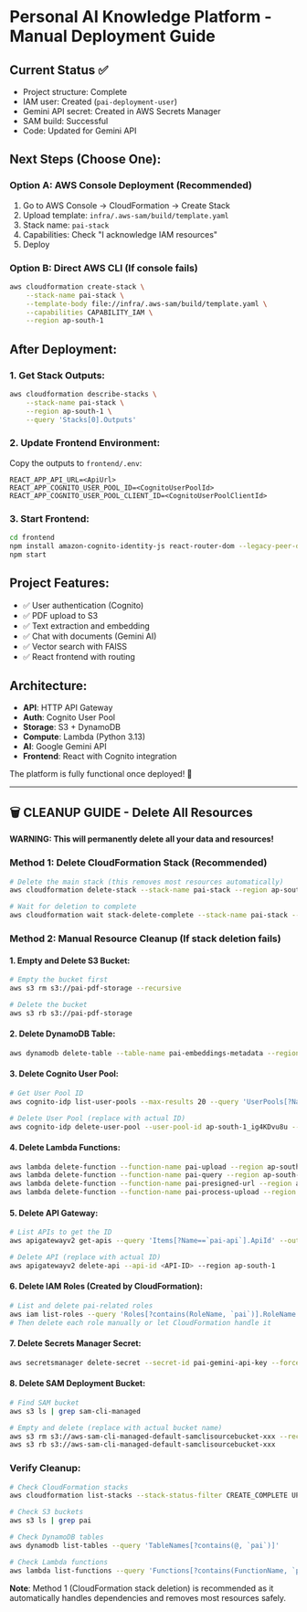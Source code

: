 # Personal AI Knowledge Platform - Manual Deployment Guide

## Current Status ✅
- Project structure: Complete
- IAM user: Created (`pai-deployment-user`)  
- Gemini API secret: Created in AWS Secrets Manager
- SAM build: Successful
- Code: Updated for Gemini API

## Next Steps (Choose One):

### Option A: AWS Console Deployment (Recommended)
1. Go to AWS Console → CloudFormation → Create Stack
2. Upload template: `infra/.aws-sam/build/template.yaml`
3. Stack name: `pai-stack`
4. Capabilities: Check "I acknowledge IAM resources"
5. Deploy

### Option B: Direct AWS CLI (If console fails)
```bash
aws cloudformation create-stack \
    --stack-name pai-stack \
    --template-body file://infra/.aws-sam/build/template.yaml \
    --capabilities CAPABILITY_IAM \
    --region ap-south-1
```

## After Deployment:

### 1. Get Stack Outputs:
```bash
aws cloudformation describe-stacks \
    --stack-name pai-stack \
    --region ap-south-1 \
    --query 'Stacks[0].Outputs'
```

### 2. Update Frontend Environment:
Copy the outputs to `frontend/.env`:
```
REACT_APP_API_URL=<ApiUrl>
REACT_APP_COGNITO_USER_POOL_ID=<CognitoUserPoolId>  
REACT_APP_COGNITO_USER_POOL_CLIENT_ID=<CognitoUserPoolClientId>
```

### 3. Start Frontend:
```bash
cd frontend
npm install amazon-cognito-identity-js react-router-dom --legacy-peer-deps
npm start
```

## Project Features:
- ✅ User authentication (Cognito)
- ✅ PDF upload to S3  
- ✅ Text extraction and embedding
- ✅ Chat with documents (Gemini AI)
- ✅ Vector search with FAISS
- ✅ React frontend with routing

## Architecture:
- **API**: HTTP API Gateway  
- **Auth**: Cognito User Pool
- **Storage**: S3 + DynamoDB
- **Compute**: Lambda (Python 3.13)
- **AI**: Google Gemini API
- **Frontend**: React with Cognito integration

The platform is fully functional once deployed! 🚀

---

## 🗑️ CLEANUP GUIDE - Delete All Resources

**WARNING: This will permanently delete all your data and resources!**

### Method 1: Delete CloudFormation Stack (Recommended)
```bash
# Delete the main stack (this removes most resources automatically)
aws cloudformation delete-stack --stack-name pai-stack --region ap-south-1

# Wait for deletion to complete
aws cloudformation wait stack-delete-complete --stack-name pai-stack --region ap-south-1
```

### Method 2: Manual Resource Cleanup (If stack deletion fails)

#### 1. Empty and Delete S3 Bucket:
```bash
# Empty the bucket first
aws s3 rm s3://pai-pdf-storage --recursive

# Delete the bucket
aws s3 rb s3://pai-pdf-storage
```

#### 2. Delete DynamoDB Table:
```bash
aws dynamodb delete-table --table-name pai-embeddings-metadata --region ap-south-1
```

#### 3. Delete Cognito User Pool:
```bash
# Get User Pool ID
aws cognito-idp list-user-pools --max-results 20 --query 'UserPools[?Name==`pai-user-pool`].Id' --output text

# Delete User Pool (replace with actual ID)
aws cognito-idp delete-user-pool --user-pool-id ap-south-1_ig4KDvu8u --region ap-south-1
```

#### 4. Delete Lambda Functions:
```bash
aws lambda delete-function --function-name pai-upload --region ap-south-1
aws lambda delete-function --function-name pai-query --region ap-south-1
aws lambda delete-function --function-name pai-presigned-url --region ap-south-1
aws lambda delete-function --function-name pai-process-upload --region ap-south-1
```

#### 5. Delete API Gateway:
```bash
# List APIs to get the ID
aws apigatewayv2 get-apis --query 'Items[?Name==`pai-api`].ApiId' --output text

# Delete API (replace with actual ID)
aws apigatewayv2 delete-api --api-id <API-ID> --region ap-south-1
```

#### 6. Delete IAM Roles (Created by CloudFormation):
```bash
# List and delete pai-related roles
aws iam list-roles --query 'Roles[?contains(RoleName, `pai`)].RoleName' --output text
# Then delete each role manually or let CloudFormation handle it
```

#### 7. Delete Secrets Manager Secret:
```bash
aws secretsmanager delete-secret --secret-id pai-gemini-api-key --force-delete-without-recovery --region ap-south-1
```

#### 8. Delete SAM Deployment Bucket:
```bash
# Find SAM bucket
aws s3 ls | grep sam-cli-managed

# Empty and delete (replace with actual bucket name)
aws s3 rm s3://aws-sam-cli-managed-default-samclisourcebucket-xxx --recursive
aws s3 rb s3://aws-sam-cli-managed-default-samclisourcebucket-xxx
```

### Verify Cleanup:
```bash
# Check CloudFormation stacks
aws cloudformation list-stacks --stack-status-filter CREATE_COMPLETE UPDATE_COMPLETE

# Check S3 buckets
aws s3 ls | grep pai

# Check DynamoDB tables
aws dynamodb list-tables --query 'TableNames[?contains(@, `pai`)]'

# Check Lambda functions
aws lambda list-functions --query 'Functions[?contains(FunctionName, `pai`)].FunctionName'
```

**Note**: Method 1 (CloudFormation stack deletion) is recommended as it automatically handles dependencies and removes most resources safely.
